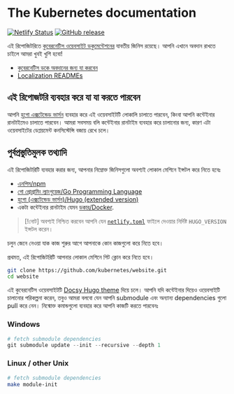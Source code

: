 # The Kubernetes documentation

[![Netlify Status](https://api.netlify.com/api/v1/badges/be93b718-a6df-402a-b4a4-855ba186c97d/deploy-status)](https://app.netlify.com/sites/kubernetes-io-main-staging/deploys) [![GitHub release](https://img.shields.io/github/release/kubernetes/website.svg)](https://github.com/kubernetes/website/releases/latest)

এই রিপোজিটরিতে [কুবেরনেটিস ওয়েবসাইট ডকুমেন্টেশনের](https://kubernetes.io/) যাবতীয় জিনিস রয়েছে। আপনি এখানে অবদান রাখতে চাইলে আমরা খুবই খুশি হবো!

- [কুবেরনেটিস ডকে অবদানের জন্য যা করবেন ](#contributing-to-the-docs)
- [Localization READMEs](#localization-readmes)

## এই রিপোজটরি ব্যবহার করে যা যা করতে পারবেন

আপনি [হুগো এক্সটেন্ডেড ভার্সন](https://gohugo.io/) ব্যবহার করে এই ওয়েবসাইটটি লোকালি চালাতে পারবেন, কিংবা আপনি কন্টেইনার রানটাইমেও চালাতে পারবেন। আমরা সবসময় বলি কন্টেইনার রানটাইম ব্যবহার করে চালানোর জন্য, কারণ এটা ওয়েবসাইটের ডেপ্লয়মেন্ট কনসিস্টেন্সি বজায় রেখে চলে। 

## পুর্বপ্রস্তুতিমুলক তথ্যাদি

এই রিপোজিটরিটি ব্যবহার করার জন্য, আপনার নিম্নোক্ত জিনিসগুলো অবশ্যই লোকাল মেশিনে ইন্সটল করে নিতে হবেঃ 

- [এনপিম/npm ](https://www.npmjs.com/)
- [গো প্রোগ্রামিং ল্যাংগুয়েজ/Go Programming Language ](https://go.dev/)
- [হুগো (এক্সটেন্ডেড ভার্সন)/Hugo (extended version) ](https://gohugo.io/)
- একটা কন্টেইনার রানটাইম যেমন [ডকার/Docker](https://www.docker.com/).

> [!নোট]
অবশ্যই নিশ্চিত করবেন আপনি যেন [`netlify.toml`](netlify.toml#L11) ফাইলে দেওয়ার নির্দিষ্ট `HUGO_VERSION` ইন্সটল করেন।

চলুন জেনে নেওয়া যাক কাজ শুরুর আগে আপনাকে কোন কাজগুলো করে নিতে হবে। 

প্রথমত, এই রিপোজিটরিটি আপনার লোকাল মেশিনে গিট ক্লোন করে নিতে হবে। 

```bash
git clone https://github.com/kubernetes/website.git
cd website
```

এই কুবেরনেটিস ওয়েবসাইটটি [Docsy Hugo theme](https://github.com/google/docsy#readme) দিয়ে চলে। আপনি যদি কন্টেইনার দিয়েও ওয়েবসাইটি চালানোর পরিকল্পনা করেন, তবুও আমরা বলবো যেন আপনি submodule এবং অন্যান্য dependencies গুলো pull করে নেন। নিন্মোক্ত কমান্ডগুলো ব্যবহার করে আপনি কাজটি করতে পারবেনঃ 

### Windows
```powershell
# fetch submodule dependencies
git submodule update --init --recursive --depth 1
```

### Linux / other Unix
```bash
# fetch submodule dependencies
make module-init
```
